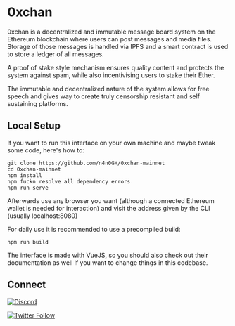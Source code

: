 # 0xchan
0xchan is a decentralized and immutable message board system on the Ethereum blockchain where users can post messages and media files. Storage of those messages is handled via IPFS and a smart contract is used to store a ledger of all messages.

A proof of stake style mechanism ensures quality content and protects the system against spam, while also incentivising users to stake their Ether.

The immutable and decentralized nature of the system allows for free speech and gives way to create truly censorship resistant and self sustaining platforms.

## Local Setup
If you want to run this interface on your own machine and maybe tweak some code, here's how to:

```
git clone https://github.com/n4n0GH/0xchan-mainnet
cd 0xchan-mainnet
npm install
npm fuckn resolve all dependency errors
npm run serve
```
Afterwards use any browser you want (although a connected Ethereum wallet is needed for interaction) and visit the address given by the CLI (usually localhost:8080)

For daily use it is recommended to use a precompiled build:
```
npm run build
```

The interface is made with VueJS, so you should also check out their documentation as well if you want to change things in this codebase.

## Connect
[![Discord](https://img.shields.io/discord/528334545683218441?color=7389D8&label=&logo=discord&logoColor=ffffff&labelColor=6A7EC2&style=for-the-badge)](https://discord.gg/v8cnd4w)

[![Twitter Follow](https://img.shields.io/twitter/follow/0xchan?color=1da1f2&label=&logo=twitter&logoColor=ffffff&labelColor=aad6f2&style=for-the-badge)](https://twitter.com/0xchan)
